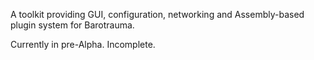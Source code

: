 A toolkit providing GUI, configuration, networking and Assembly-based plugin system for Barotrauma.

Currently in pre-Alpha. Incomplete.